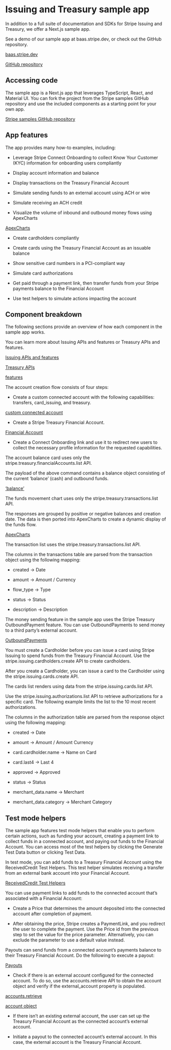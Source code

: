 # Issuing and Treasury sample app

In addition to a full suite of documentation and SDKs for Stripe Issuing and Treasury, we offer a Next.js sample app.

See a demo of our sample app at baas.stripe.dev, or check out the GitHub repository.

[baas.stripe.dev](https://baas.stripe.dev)

[GitHub repository](https://github.com/stripe-samples/issuing-treasury)

## Accessing code

The sample app is a Next.js app that leverages TypeScript, React, and Material UI. You can fork the project from the Stripe samples GitHub repository and use the included components as a starting point for your own app.

[Stripe samples GitHub repository](https://github.com/stripe-samples/issuing-treasury)

## App features

The app provides many how-to examples, including:

- Leverage Stripe Connect Onboarding to collect Know Your Customer (KYC) information for onboarding users compliantly

- Display account information and balance

- Display transactions on the Treasury Financial Account

- Simulate sending funds to an external account using ACH or wire

- Simulate receiving an ACH credit

- Visualize the volume of inbound and outbound money flows using ApexCharts

[ApexCharts](https://github.com/apexcharts/apexcharts.js)

- Create cardholders compliantly

- Create cards using the Treasury Financial Account as an issuable balance

- Show sensitive card numbers in a PCI-compliant way

- Simulate card authorizations

- Get paid through a payment link, then transfer funds from your Stripe payments balance to the Financial Account

- Use test helpers to simulate actions impacting the account

## Component breakdown

The following sections provide an overview of how each component in the sample app works.

You can learn more about Issuing APIs and features or Treasury APIs and features.

[Issuing APIs and features](/issuing)

[Treasury APIs](/api/treasury/financial_accounts)

[features](/treasury)

The account creation flow consists of four steps:

- Create a custom connected account with the following capabilities: transfers, card_issuing, and treasury.

[custom connected account](/treasury/account-management/connected-accounts)

- Create a Stripe Treasury Financial Account.

[Financial Account](/treasury/account-management/financial-accounts)

- Create a Connect Onboarding link and use it to redirect new users to collect the necessary profile information for the requested capabilities.

The account balance card uses only the stripe.treasury.financialAccounts.list API.

The payload of the above command contains a balance object consisting of the current ‘balance’ (cash) and outbound funds.

[‘balance’](/treasury/account-management/working-with-balances-and-transactions)

The funds movement chart uses only the stripe.treasury.transactions.list API.

The responses are grouped by positive or negative balances and creation date. The data is then ported into ApexCharts to create a dynamic display of the funds flow.

[ApexCharts](https://github.com/apexcharts/apexcharts.js)

The transaction list uses the stripe.treasury.transactions.list API.

The columns in the transactions table are parsed from the transaction object using the following mapping:

- created → Date

- amount → Amount / Currency

- flow_type → Type

- status → Status

- description → Description

The money sending feature in the sample app uses the Stripe Treasury OutboundPayment feature. You can use OutboundPayments to send money to a third party’s external account.

[OutboundPayments](/treasury/moving-money/financial-accounts/out-of/outbound-payments)

You must create a Cardholder before you can issue a card using Stripe Issuing to spend funds from the Treasury Financial Account. Use the stripe.issuing.cardholders.create API to create cardholders.

After you create a Cardholder, you can issue a card to the Cardholder using the stripe.issuing.cards.create API.

The cards list renders using data from the stripe.issuing.cards.list API.

Use the stripe.issuing.authorizations.list API to retrieve authorizations for a specific card. The following example limits the list to the 10 most recent authorizations.

The columns in the authorization table are parsed from the response object using the following mapping:

- created → Date

- amount → Amount / Amount Currency

- card.cardholder.name → Name on Card

- card.last4 → Last 4

- approved → Approved

- status → Status

- merchant_data.name → Merchant

- merchant_data.category → Merchant Category

## Test mode helpers

The sample app features test mode helpers that enable you to perform certain actions, such as funding your account, creating a payment link to collect funds in a connected account, and paying out funds to the Financial Account. You can access most of the test helpers by clicking the Generate Test Data button or clicking Test Data.

In test mode, you can add funds to a Treasury Financial Account using the ReceivedCredit Test Helpers. This test helper simulates receiving a transfer from an external bank account into your Financial Account.

[ReceivedCredit Test Helpers](/api/treasury/received_credits/test_mode_create)

You can use payment links to add funds to the connected account that’s associated with a Financial Account:

- Create a Price that determines the amount deposited into the connected account after completion of payment.

- After obtaining the price, Stripe creates a PaymentLink, and you redirect the user to complete the payment. Use the Price id from the previous step to set the value for the price parameter. Alternatively, you can exclude the parameter to use a default value instead.

Payouts can send funds from a connected account’s payments balance to their Treasury Financial Account. Do the following to execute a payout:

[Payouts](/treasury/moving-money/payouts#payouts)

- Check if there is an external account configured for the connected account. To do so, use the accounts.retrieve API to obtain the account object and verify if the external_account property is populated.

[accounts.retrieve](/api/accounts/retrieve)

[account object](/api/accounts/object)

- If there isn’t an existing external account, the user can set up the Treasury Financial Account as the connected account’s external account.

- Initiate a payout to the connected account’s external account. In this case, the external account is the Treasury Financial Account.
